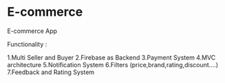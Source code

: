 # E-commerce
E-commerce App

Functionality :

1.Multi Seller and Buyer
2.Firebase as Backend
3.Payment System
4.MVC architecture
5.Notification System
6.Filters (price,brand,rating,discount....)
7.Feedback and Rating System

